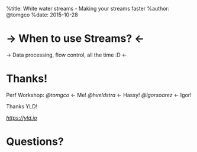 %title: White water streams - Making your streams faster
%author: @tomgco
%date: 2015-10-28

-> When to use Streams? <-
=========

-> Data processing, flow control, all the time :D  <-

# Thanks!

Perf Workshop:
*@tomgco* <- Me!
*@hveldstra* <- Hassy!
*@igorsoarez* <- Igor!

Thanks YLD!

*https://yld.io*

# Questions?
